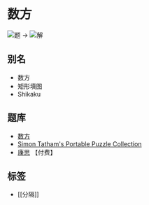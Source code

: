 # 数方

![题](https://www.conceptispuzzles.com/zh/picture/11/4832.png) ->
![解](https://www.conceptispuzzles.com/zh/picture/11/4833.png)

## 别名

- 数方
- 矩形填图
- Shikaku

## 题库

- [数方](https://cn.puzzle-shikaku.com/)
- [Simon Tatham's Portable Puzzle Collection](https://www.chiark.greenend.org.uk/~sgtatham/puzzles/js/rect.html)
- [康思](https://www.conceptispuzzles.com/zh/index.aspx?uri=puzzle/block-a-pix) 【付费】

## 标签

- [[分隔]]
